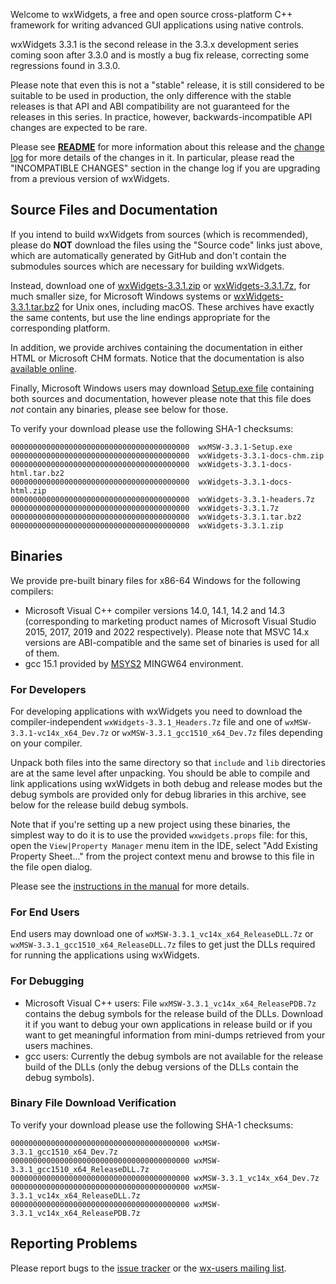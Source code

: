 Welcome to wxWidgets, a free and open source cross-platform C++ framework for writing advanced GUI applications using native controls.

wxWidgets 3.3.1 is the second release in the 3.3.x development series coming soon after 3.3.0 and is mostly a bug fix release, correcting some regressions found in 3.3.0.

Please note that even this is not a "stable" release, it is still considered to be suitable to be used in production, the only difference with the stable releases is that API and ABI compatibility are not guaranteed for the releases in this series. In practice, however, backwards-incompatible API changes are expected to be rare.

Please see [**README**](https://raw.githubusercontent.com/wxWidgets/wxWidgets/v3.3.1/docs/readme.txt) for more information about this release and the [change log](https://raw.githubusercontent.com/wxWidgets/wxWidgets/v3.3.1/docs/changes.txt) for more details of the changes in it. In particular, please read the "INCOMPATIBLE CHANGES" section in the change log if you are upgrading from a previous version of wxWidgets.


## Source Files and Documentation

If you intend to build wxWidgets from sources (which is recommended), please do **NOT** download the files using the "Source code" links just above, which are automatically generated by GitHub and don't contain the submodules sources which are necessary for building wxWidgets.

Instead, download one of [wxWidgets-3.3.1.zip](https://github.com/wxWidgets/wxWidgets/releases/download/v3.3.1/wxWidgets-3.3.1.zip) or [wxWidgets-3.3.1.7z](https://github.com/wxWidgets/wxWidgets/releases/download/v3.3.1/wxWidgets-3.3.1.7z), for much smaller size, for Microsoft Windows systems or [wxWidgets-3.3.1.tar.bz2](https://github.com/wxWidgets/wxWidgets/releases/download/v3.3.1/wxWidgets-3.3.1.tar.bz2) for Unix ones, including macOS. These archives have exactly the same contents, but use the line endings appropriate for the corresponding platform.

In addition, we provide archives containing the documentation in either HTML or Microsoft CHM formats. Notice that the documentation is also [available online](https://docs.wxwidgets.org/3.3.1).

Finally, Microsoft Windows users may download [Setup.exe file](https://github.com/wxWidgets/wxWidgets/releases/download/v3.3.1/wxMSW-3.3.1-Setup.exe) containing both sources and documentation, however please note that this file does _not_ contain any binaries, please see below for those.

To verify your download please use the following SHA-1 checksums:

    0000000000000000000000000000000000000000  wxMSW-3.3.1-Setup.exe
    0000000000000000000000000000000000000000  wxWidgets-3.3.1-docs-chm.zip
    0000000000000000000000000000000000000000  wxWidgets-3.3.1-docs-html.tar.bz2
    0000000000000000000000000000000000000000  wxWidgets-3.3.1-docs-html.zip
    0000000000000000000000000000000000000000  wxWidgets-3.3.1-headers.7z
    0000000000000000000000000000000000000000  wxWidgets-3.3.1.7z
    0000000000000000000000000000000000000000  wxWidgets-3.3.1.tar.bz2
    0000000000000000000000000000000000000000  wxWidgets-3.3.1.zip

## Binaries

We provide pre-built binary files for x86-64 Windows for the following compilers:

* Microsoft Visual C++ compiler versions 14.0, 14.1, 14.2 and 14.3 (corresponding to marketing product names of Microsoft Visual Studio 2015, 2017, 2019 and 2022 respectively). Please note that MSVC 14.x versions are ABI-compatible and the same set of binaries is used for all of them.
* gcc 15.1 provided by [MSYS2](https://www.msys2.org/) MINGW64 environment.

### For Developers

For developing applications with wxWidgets you need to download the compiler-independent `wxWidgets-3.3.1_Headers.7z` file and one of `wxMSW-3.3.1-vc14x_x64_Dev.7z` or `wxMSW-3.3.1_gcc1510_x64_Dev.7z` files depending on your compiler.

Unpack both files into the same directory so that `include` and `lib` directories are at the same level after unpacking. You should be able to compile and link applications using wxWidgets in both debug and release modes but the debug symbols are provided only for debug libraries in this archive, see below for the release build debug symbols.

Note that if you're setting up a new project using these binaries, the simplest way to do it is to use the provided `wxwidgets.props` file: for this, open the `View|Property Manager` menu item in the IDE, select "Add Existing Property Sheet..." from the project context menu and browse to this file in the file open dialog.

Please see the [instructions in the manual](https://docs.wxwidgets.org/3.3.1/plat_msw_binaries.html) for more details.

### For End Users

End users may download one of `wxMSW-3.3.1_vc14x_x64_ReleaseDLL.7z` or `wxMSW-3.3.1_gcc1510_x64_ReleaseDLL.7z` files to get just the DLLs required for running the applications using wxWidgets.

### For Debugging

* Microsoft Visual C++ users: File `wxMSW-3.3.1_vc14x_x64_ReleasePDB.7z` contains the debug symbols for the release build of the DLLs. Download it if you want to debug your own applications in release build or if you want to get meaningful information from mini-dumps retrieved from your users machines.
* gcc users: Currently the debug symbols are not available for the release build of the DLLs (only the debug versions of the DLLs contain the debug symbols).

### Binary File Download Verification

To verify your download please use the following SHA-1 checksums:

    0000000000000000000000000000000000000000 wxMSW-3.3.1_gcc1510_x64_Dev.7z
    0000000000000000000000000000000000000000 wxMSW-3.3.1_gcc1510_x64_ReleaseDLL.7z
    0000000000000000000000000000000000000000 wxMSW-3.3.1_vc14x_x64_Dev.7z
    0000000000000000000000000000000000000000 wxMSW-3.3.1_vc14x_x64_ReleaseDLL.7z
    0000000000000000000000000000000000000000 wxMSW-3.3.1_vc14x_x64_ReleasePDB.7z

## Reporting Problems

Please report bugs to the [issue tracker](https://github.com/wxWidgets/wxWidgets/issues/new) or the [wx-users mailing list](http://groups.google.com/group/wx-users).
